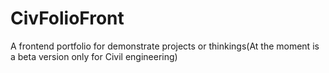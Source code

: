 # CivFolioFront
A frontend portfolio for demonstrate projects or thinkings(At the moment is a  beta version only for Civil engineering)
